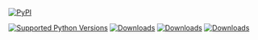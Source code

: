 

[![PyPI](https://img.shields.io/pypi/v/eseas)](https://img.shields.io/pypi/v/eseas)

 [![Supported Python Versions](https://img.shields.io/pypi/pyversions/eseas)](https://pypi.org/project/eseas/) [![Downloads](https://static.pepy.tech/badge/eseas)](https://pepy.tech/project/eseas) [![Downloads](https://static.pepy.tech/badge/eseas/month)](https://pepy.tech/project/eseas) [![Downloads](https://pepy.tech/badge/eseas/week)](https://pepy.tech/project/eseas)
